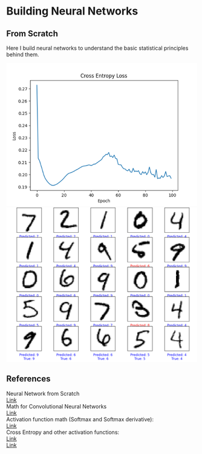 # Building Neural Networks

## From Scratch
Here I build neural networks to understand the basic statistical principles behind them.

![Plot](./assets/loss_from_scratch.png)  
![Plot](./assets/predictions_scratch.PNG)


## References
Neural Network from Scratch  
[Link](https://towardsdatascience.com/math-neural-network-from-scratch-in-python-d6da9f29ce65)  
Math for Convolutional Neural Networks  
[Link](https://medium.com/@2017csm1006/forward-and-backpropagation-in-convolutional-neural-network-4dfa96d7b37e)  
Activation function math (Softmax and Softmax derivative):  
[Link](https://automata88.medium.com/how-to-implement-the-softmax-derivative-independently-from-any-loss-function-ae6d44363a9d)  
Cross Entropy and other activation functions:  
[Link](https://vitalflux.com/cross-entropy-loss-explained-with-python-examples/
)  
[Link](https://medium.com/swlh/cross-entropy-loss-in-pytorch-c010faf97bab)  


